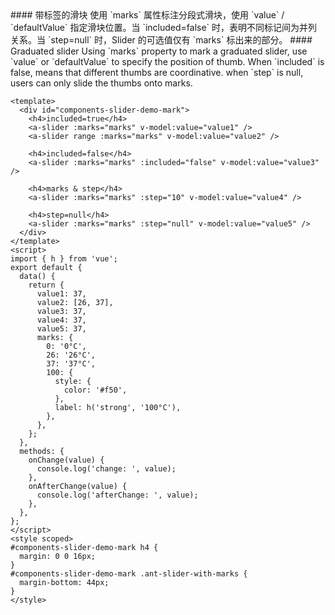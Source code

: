 <cn>
#### 带标签的滑块
使用 `marks` 属性标注分段式滑块，使用 `value` / `defaultValue` 指定滑块位置。当 `included=false` 时，表明不同标记间为并列关系。当 `step=null` 时，Slider 的可选值仅有 `marks` 标出来的部分。
</cn>

<us>
#### Graduated slider
Using `marks` property to mark a graduated slider, use `value` or `defaultValue` to specify the position of thumb.
When `included` is false, means that different thumbs are coordinative.
when `step` is null, users can only slide the thumbs onto marks.
</us>

```vue
<template>
  <div id="components-slider-demo-mark">
    <h4>included=true</h4>
    <a-slider :marks="marks" v-model:value="value1" />
    <a-slider range :marks="marks" v-model:value="value2" />

    <h4>included=false</h4>
    <a-slider :marks="marks" :included="false" v-model:value="value3" />

    <h4>marks & step</h4>
    <a-slider :marks="marks" :step="10" v-model:value="value4" />

    <h4>step=null</h4>
    <a-slider :marks="marks" :step="null" v-model:value="value5" />
  </div>
</template>
<script>
import { h } from 'vue';
export default {
  data() {
    return {
      value1: 37,
      value2: [26, 37],
      value3: 37,
      value4: 37,
      value5: 37,
      marks: {
        0: '0°C',
        26: '26°C',
        37: '37°C',
        100: {
          style: {
            color: '#f50',
          },
          label: h('strong', '100°C'),
        },
      },
    };
  },
  methods: {
    onChange(value) {
      console.log('change: ', value);
    },
    onAfterChange(value) {
      console.log('afterChange: ', value);
    },
  },
};
</script>
<style scoped>
#components-slider-demo-mark h4 {
  margin: 0 0 16px;
}
#components-slider-demo-mark .ant-slider-with-marks {
  margin-bottom: 44px;
}
</style>
```
